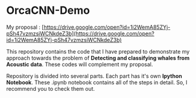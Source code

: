 # OrcaCNN-Demo
My proposal : [https://drive.google.com/open?id=1i2WemA85ZYj-pSh47vzmzsiWCNkdeZ3b](https://drive.google.com/open?id=1i2WemA85ZYj-pSh47vzmzsiWCNkdeZ3b)

This repository contains the code that I have prepared to demonstrate my approach towards the problem of **Detecting and classifying whales from Acoustic data**. These codes will complement my proposal.

Repository is divided into several parts. Each part has it's own **Ipython Notebook**. These .ipynb notebook contains all of the steps in detail. So, I recommend you to check them out.
